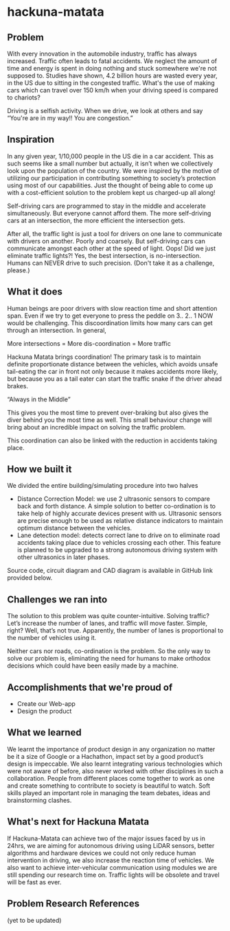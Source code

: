 # hackuna-matata

## Problem
With every innovation in the automobile industry, traffic has always increased. Traffic often leads to fatal accidents. We neglect the amount of time and energy is spent in doing nothing and stuck somewhere we're not supposed to. Studies have shown, 4.2 billion hours are wasted every year, in the US due to sitting in the congested traffic. What's the use of making cars which can travel over 150 km/h when your driving speed is compared to chariots?

Driving is a selfish activity. When we drive, we look at others and say “You're are in my way!! You are congestion.”

## Inspiration
In any given year, 1/10,000 people in the US die in a car accident. This as such seems like a small number but actually, it isn’t when we collectively look upon the population of the country. We were inspired by the motive of utilizing our participation in contributing something to society’s protection using most of our capabilities. Just the thought of being able to come up with a cost-efficient solution to the problem kept us charged-up all along!

Self-driving cars are programmed to stay in the middle and accelerate simultaneously. But everyone cannot afford them. The more self-driving cars at an intersection, the more efficient the intersection gets.

After all, the traffic light is just a tool for drivers on one lane to communicate with drivers on another. Poorly and coarsely. But self-driving cars can communicate amongst each other at the speed of light. Oops! Did we just eliminate traffic lights?! Yes, the best intersection, is no-intersection. Humans can NEVER drive to such precision. (Don't take it as a challenge, please.)

## What it does
Human beings are poor drivers with slow reaction time and short attention span. Even if we try to get everyone to press the peddle on 3.. 2.. 1 NOW would be challenging. This discoordination limits how many cars can get through an intersection. In general,

More intersections = More dis-coordination = More traffic

Hackuna Matata brings coordination! The primary task is to maintain definite proportionate distance between the vehicles, which avoids unsafe tail-eating the car in front not only because it makes accidents more likely, but because you as a tail eater can start the traffic snake if the driver ahead brakes.

“Always in the Middle”

This gives you the most time to prevent over-braking but also gives the diver behind you the most time as well. This small behaviour change will bring about an incredible impact on solving the traffic problem.

This coordination can also be linked with the reduction in accidents taking place.

## How we built it
We divided the entire building/simulating procedure into two halves
- Distance Correction Model: we use 2 ultrasonic sensors to compare back and forth distance. A simple solution to better co-ordination is to take help of highly accurate devices present with us. Ultrasonic sensors are precise enough to be used as relative distance indicators to maintain optimum distance between the vehicles.
- Lane detection model: detects correct lane to drive on to eliminate road accidents taking place due to vehicles crossing each other. This feature is planned to be upgraded to a strong autonomous driving system with other ultrasonics in later phases.

Source code, circuit diagram and CAD diagram is available in GitHub link provided below.

## Challenges we ran into
The solution to this problem was quite counter-intuitive. Solving traffic? Let’s increase the number of lanes, and traffic will move faster. Simple, right? Well, that’s not true. Apparently, the number of lanes is proportional to the number of vehicles using it.

Neither cars nor roads, co-ordination is the problem. So the only way to solve our problem is, eliminating the need for humans to make orthodox decisions which could have been easily made by a machine.

## Accomplishments that we're proud of
- Create our Web-app
- Design the product

## What we learned
We learnt the importance of product design in any organization no matter be it a size of Google or a Hachathon, impact set by a good product’s design is impeccable. We also learnt integrating various technologies which were not aware of before, also never worked with other disciplines in such a collaboration. People from different places come together to work as one and create something to contribute to society is beautiful to watch. Soft skills played an important role in managing the team debates, ideas and brainstorming clashes.

## What's next for Hackuna Matata
If Hackuna-Matata can achieve two of the major issues faced by us in 24hrs, we are aiming for autonomous driving using LiDAR sensors, better algorithms and hardware devices we could not only reduce human intervention in driving, we also increase the reaction time of vehicles. We also want to achieve inter-vehicular communication using modules we are still spending our research time on. Traffic lights will be obsolete and travel will be fast as ever.

## Problem Research References
(yet to be updated)
